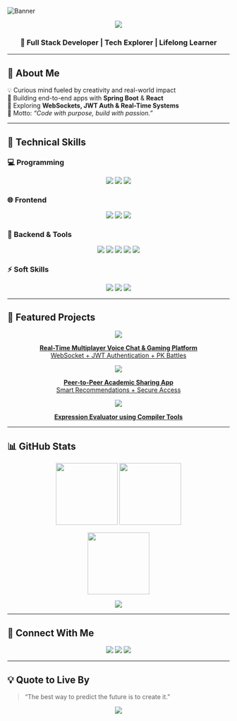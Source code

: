 ![Banner](https://github.com/sanskariladka-jay/sanskariladka-jay/commit/c6132771d9f87908f10182b11448631bef58b799)

<!-- Typing Animation -->
<p align="center">
  <a href="https://github.com/sanskariladka-jay">
    <img src="https://readme-typing-svg.herokuapp.com?size=26&duration=3500&color=6DD5FA&center=true&vCenter=true&width=650&lines=Hi%2C+I'm+Jay+Kumar!;Full+Stack+Developer+%7C+Tech+Innovator;B.E.+CSE;Creative+Thinker+%7C+Team+Leader;Let's+Build+Something+Impactful!" />
  </a>
</p>

<h3 align="center">🚀 Full Stack Developer | Tech Explorer | Lifelong Learner</h3>

---

## 🔹 About Me
💡 Curious mind fueled by creativity and real-world impact  
🌱 Building end-to-end apps with **Spring Boot** & **React**  
🔐 Exploring **WebSockets, JWT Auth & Real-Time Systems**  
🎯 Motto: _“Code with purpose, build with passion.”_

---

## 🧠 Technical Skills

### 💻 Programming
<p align="center">
  <img src="https://img.shields.io/badge/Python-FFD43B?style=for-the-badge&logo=python&logoColor=black"/>
  <img src="https://img.shields.io/badge/Java-007396?style=for-the-badge&logo=openjdk&logoColor=white"/>
  <img src="https://img.shields.io/badge/C++-00599C?style=for-the-badge&logo=cplusplus&logoColor=white"/>
</p>

### 🌐 Frontend
<p align="center">
  <img src="https://img.shields.io/badge/React-61DAFB?style=for-the-badge&logo=react&logoColor=black"/>
  <img src="https://img.shields.io/badge/HTML5-E34F26?style=for-the-badge&logo=html5&logoColor=white"/>
  <img src="https://img.shields.io/badge/CSS3-1572B6?style=for-the-badge&logo=css3&logoColor=white"/>
</p>

### 🧩 Backend & Tools
<p align="center">
  <img src="https://img.shields.io/badge/Spring%20Boot-6DB33F?style=for-the-badge&logo=springboot&logoColor=white"/>
  <img src="https://img.shields.io/badge/MySQL-4479A1?style=for-the-badge&logo=mysql&logoColor=white"/>
  <img src="https://img.shields.io/badge/REST_API-FF6C37?style=for-the-badge&logo=postman&logoColor=white"/>
  <img src="https://img.shields.io/badge/WebSocket-8A2BE2?style=for-the-badge&logoColor=white"/>
  <img src="https://img.shields.io/badge/JWT-000000?style=for-the-badge&logoColor=white"/>
</p>

### ⚡ Soft Skills
<p align="center">
  <img src="https://img.shields.io/badge/Communication-00C853?style=for-the-badge&logoColor=white&labelColor=0D47A1"/>
  <img src="https://img.shields.io/badge/Teamwork-FF6D00?style=for-the-badge&logoColor=white&labelColor=E65100"/>
  <img src="https://img.shields.io/badge/Leadership-2962FF?style=for-the-badge&logoColor=white&labelColor=1E88E5"/>
</p>

---

## 🌟 Featured Projects

<div align="center">

<a href="https://github.com/sanskariladka-jay/voice-game-platform" target="_blank">
  <img src="https://img.shields.io/badge/🎮-Voice%20Chat%20%26%20Game%20Platform-blueviolet?style=for-the-badge&logoColor=white"/>
  <p><b>Real-Time Multiplayer Voice Chat & Gaming Platform</b><br/>WebSocket + JWT Authentication + PK Battles</p>
</a>

<a href="https://github.com/sanskariladka-jay/academic-exchange-platform" target="_blank">
  <img src="https://img.shields.io/badge/🔄-Academic%20Exchange%20Platform-green?style=for-the-badge&logoColor=white"/>
  <p><b>Peer-to-Peer Academic Sharing App</b><br/>Smart Recommendations + Secure Access</p>
</a>

<a href="https://github.com/sanskariladka-jay/lex-yacc-calculator" target="_blank">
  <img src="https://img.shields.io/badge/🧮-Lex%20%26%20Yacc%20Calculator-orange?style=for-the-badge&logoColor=white"/>
  <p><b>Expression Evaluator using Compiler Tools</b></p>
</a>

</div>

---

## 📊 GitHub Stats
<p align="center">
  <img height="140" src="https://github-readme-stats.vercel.app/api?username=sanskariladka-jay&show_icons=true&theme=github_light&hide_border=true&count_private=true"/>
  <img height="140" src="https://github-readme-streak-stats.herokuapp.com/?user=sanskariladka-jay&theme=github_light&hide_border=true"/>
</p>

<p align="center">
  <img height="140" src="https://github-readme-stats.vercel.app/api/top-langs/?username=sanskariladka-jay&layout=compact&theme=github_light"/>
</p>

<p align="center">
  <img src="https://github-readme-activity-graph.vercel.app/graph?username=sanskariladka-jay&theme=github_light&hide_border=true&area=true"/>
</p>

---

## 🤝 Connect With Me
<p align="center">
  <a href="https://github.com/sanskariladka-jay" target="_blank"><img src="https://img.shields.io/badge/GitHub-000000?style=for-the-badge&logo=github"></a>
  <a href="mailto:jk316875@gmail.com" target="_blank"><img src="https://img.shields.io/badge/Email-D14836?style=for-the-badge&logo=gmail"></a>
  <a href="https://www.linkedin.com/in/jay-kumar-20b689312" target="_blank"><img src="https://img.shields.io/badge/LinkedIn-0A66C2?style=for-the-badge&logo=linkedin"></a>
</p>

---

## 💡 Quote to Live By
> “The best way to predict the future is to create it.”

<p align="center">
  <img src="https://capsule-render.vercel.app/api?type=waving&color=0:00bfff,100:ff00ff&height=120&section=footer"/>
</p>
